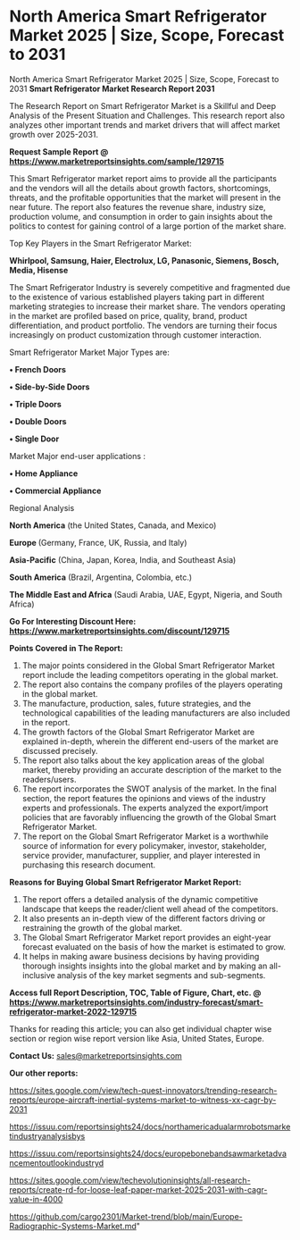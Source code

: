 # North America Smart Refrigerator Market 2025 | Size, Scope, Forecast to 2031
North America Smart Refrigerator Market 2025 | Size, Scope, Forecast to 2031
<strong>Smart Refrigerator Market Research Report 2031</strong>

The Research Report on Smart Refrigerator Market is a Skillful and Deep Analysis of the Present Situation and Challenges. This research report also analyzes other important trends and market drivers that will affect market growth over 2025-2031.

<strong>Request Sample Report @ <a href=https://www.marketreportsinsights.com/sample/129715>https://www.marketreportsinsights.com/sample/129715</a></strong>

This Smart Refrigerator market report aims to provide all the participants and the vendors will all the details about growth factors, shortcomings, threats, and the profitable opportunities that the market will present in the near future. The report also features the revenue share, industry size, production volume, and consumption in order to gain insights about the politics to contest for gaining control of a large portion of the market share.

Top Key Players in the Smart Refrigerator Market:

<strong>Whirlpool, Samsung, Haier, Electrolux, LG, Panasonic, Siemens, Bosch, Media, Hisense</strong>

The Smart Refrigerator Industry is severely competitive and fragmented due to the existence of various established players taking part in different marketing strategies to increase their market share. The vendors operating in the market are profiled based on price, quality, brand, product differentiation, and product portfolio. The vendors are turning their focus increasingly on product customization through customer interaction.

Smart Refrigerator Market Major Types are:

<strong>• French Doors

• Side-by-Side Doors

• Triple Doors

• Double Doors

• Single Door</strong>

Market Major end-user applications :

<strong>• Home Appliance

• Commercial Appliance</strong>

Regional Analysis

</u><strong><b>North America</b></strong> (the United States, Canada, and Mexico)

<strong><b>Europe </b></strong>(Germany, France, UK, Russia, and Italy)

<strong><b>Asia-Pacific</b></strong> (China, Japan, Korea, India, and Southeast Asia)

<strong><b>South America</b></strong> (Brazil, Argentina, Colombia, etc.)

<strong><b>The Middle East and Africa</b></strong> (Saudi Arabia, UAE, Egypt, Nigeria, and South Africa)

<strong>Go For Interesting Discount Here: <a href=https://www.marketreportsinsights.com/discount/129715>https://www.marketreportsinsights.com/discount/129715</a></strong>

<strong>Points Covered in The Report:</strong>
<ol>
  <li>The major points considered in the Global Smart Refrigerator Market report include the leading competitors operating in the global market.</li>
  <li>The report also contains the company profiles of the players operating in the global market.</li>
  <li>The manufacture, production, sales, future strategies, and the technological capabilities of the leading manufacturers are also included in the report.</li>
  <li>The growth factors of the Global Smart Refrigerator Market are explained in-depth, wherein the different end-users of the market are discussed precisely.</li>
  <li>The report also talks about the key application areas of the global market, thereby providing an accurate description of the market to the readers/users.</li>
  <li>The report incorporates the SWOT analysis of the market. In the final section, the report features the opinions and views of the industry experts and professionals. The experts analyzed the export/import policies that are favorably influencing the growth of the Global Smart Refrigerator Market.</li>
  <li>The report on the Global Smart Refrigerator Market is a worthwhile source of information for every policymaker, investor, stakeholder, service provider, manufacturer, supplier, and player interested in purchasing this research document.</li>
</ol>
<strong>Reasons for Buying Global Smart Refrigerator Market Report:</strong>

<ol>
  <li>The report offers a detailed analysis of the dynamic competitive landscape that keeps the reader/client well ahead of the competitors.</li>
  <li>It also presents an in-depth view of the different factors driving or restraining the growth of the global market.</li>
  <li>The Global Smart Refrigerator Market report provides an eight-year forecast evaluated on the basis of how the market is estimated to grow.</li>
  <li>It helps in making aware business decisions by having providing thorough insights insights into the global market and by making an all-inclusive analysis of the key market segments and sub-segments.</li>
</ol>
<strong>Access full Report Description, TOC, Table of Figure, Chart, etc. @ <a href=https://www.marketreportsinsights.com/industry-forecast/smart-refrigerator-market-2022-129715>https://www.marketreportsinsights.com/industry-forecast/smart-refrigerator-market-2022-129715</a></strong>


Thanks for reading this article; you can also get individual chapter wise section or region wise report version like Asia, United States, Europe.

<strong>Contact Us:</strong>
sales@marketreportsinsights.com

<strong>Our other reports:</strong>

<a href=https://sites.google.com/view/tech-quest-innovators/trending-research-reports/europe-aircraft-inertial-systems-market-to-witness-xx-cagr-by-2031>https://sites.google.com/view/tech-quest-innovators/trending-research-reports/europe-aircraft-inertial-systems-market-to-witness-xx-cagr-by-2031</a>

<a href=https://issuu.com/reportsinsights24/docs/northamericadualarmrobotsmarketindustryanalysisbys>https://issuu.com/reportsinsights24/docs/northamericadualarmrobotsmarketindustryanalysisbys</a>

<a href=https://issuu.com/reportsinsights24/docs/europebonebandsawmarketadvancementoutlookindustryd>https://issuu.com/reportsinsights24/docs/europebonebandsawmarketadvancementoutlookindustryd</a>

<a href=https://sites.google.com/view/techevolutioninsights/all-research-reports/create-rd-for-loose-leaf-paper-market-2025-2031-with-cagr-value-in-4000>https://sites.google.com/view/techevolutioninsights/all-research-reports/create-rd-for-loose-leaf-paper-market-2025-2031-with-cagr-value-in-4000</a>

<a href=https://github.com/cargo2301/Market-trend/blob/main/Europe-Radiographic-Systems-Market.md>https://github.com/cargo2301/Market-trend/blob/main/Europe-Radiographic-Systems-Market.md</a>"
